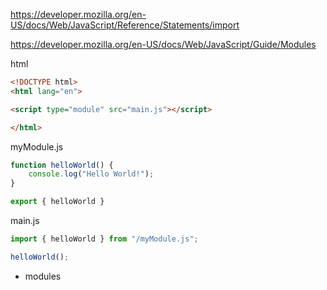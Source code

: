 https://developer.mozilla.org/en-US/docs/Web/JavaScript/Reference/Statements/import

https://developer.mozilla.org/en-US/docs/Web/JavaScript/Guide/Modules


html

```html
<!DOCTYPE html>
<html lang="en">

<script type="module" src="main.js"></script>

</html>
```

myModule.js

```js
function helloWorld() {
	console.log("Hello World!");
}

export { helloWorld }
```

main.js

```js
import { helloWorld } from "/myModule.js";

helloWorld();
```


- modules